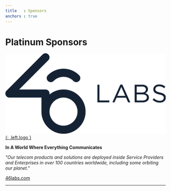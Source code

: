 ```yaml
---
title   : Sponsors
anchors : true
---
```



# Platinum Sponsors


[![](/images/46labs-logo.png){: .left.logo }](https://46labs.com)

**In A World Where Everything Communicates**

*"Our telecom products and solutions are deployed inside Service Providers and Enterprises in over 100 countries worldwide, including some orbiting our planet."*

[46labs.com](https://46labs.com)

----
